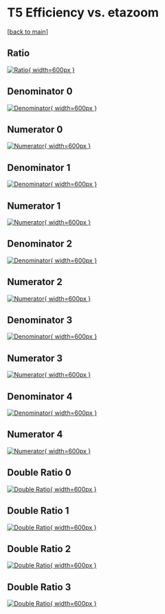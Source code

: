 # T5 Efficiency vs. etazoom

[[back to main](./)]



## Ratio

[![Ratio](../mtv/var/T5_loweta_11_0_eff_etazoom.png){ width=600px }](../mtv/var/T5_loweta_11_0_eff_etazoom.pdf)

## Denominator 0

[![Denominator](../mtv/den/T5_loweta_11_0_eff_etazoom_den0.png){ width=600px }](../mtv/den/T5_loweta_11_0_eff_etazoom_den0.pdf)

## Numerator 0

[![Numerator](../mtv/num/T5_loweta_11_0_eff_etazoom_num0.png){ width=600px }](../mtv/num/T5_loweta_11_0_eff_etazoom_num0.pdf)

## Denominator 1

[![Denominator](../mtv/den/T5_loweta_11_0_eff_etazoom_den1.png){ width=600px }](../mtv/den/T5_loweta_11_0_eff_etazoom_den1.pdf)

## Numerator 1

[![Numerator](../mtv/num/T5_loweta_11_0_eff_etazoom_num1.png){ width=600px }](../mtv/num/T5_loweta_11_0_eff_etazoom_num1.pdf)

## Denominator 2

[![Denominator](../mtv/den/T5_loweta_11_0_eff_etazoom_den2.png){ width=600px }](../mtv/den/T5_loweta_11_0_eff_etazoom_den2.pdf)

## Numerator 2

[![Numerator](../mtv/num/T5_loweta_11_0_eff_etazoom_num2.png){ width=600px }](../mtv/num/T5_loweta_11_0_eff_etazoom_num2.pdf)

## Denominator 3

[![Denominator](../mtv/den/T5_loweta_11_0_eff_etazoom_den3.png){ width=600px }](../mtv/den/T5_loweta_11_0_eff_etazoom_den3.pdf)

## Numerator 3

[![Numerator](../mtv/num/T5_loweta_11_0_eff_etazoom_num3.png){ width=600px }](../mtv/num/T5_loweta_11_0_eff_etazoom_num3.pdf)

## Denominator 4

[![Denominator](../mtv/den/T5_loweta_11_0_eff_etazoom_den4.png){ width=600px }](../mtv/den/T5_loweta_11_0_eff_etazoom_den4.pdf)

## Numerator 4

[![Numerator](../mtv/num/T5_loweta_11_0_eff_etazoom_num4.png){ width=600px }](../mtv/num/T5_loweta_11_0_eff_etazoom_num4.pdf)

## Double Ratio 0

[![Double Ratio](../mtv/ratio/T5_loweta_11_0_eff_etazoom_ratio0.png){ width=600px }](../mtv/ratio/T5_loweta_11_0_eff_etazoom_ratio0.pdf)

## Double Ratio 1

[![Double Ratio](../mtv/ratio/T5_loweta_11_0_eff_etazoom_ratio1.png){ width=600px }](../mtv/ratio/T5_loweta_11_0_eff_etazoom_ratio1.pdf)

## Double Ratio 2

[![Double Ratio](../mtv/ratio/T5_loweta_11_0_eff_etazoom_ratio2.png){ width=600px }](../mtv/ratio/T5_loweta_11_0_eff_etazoom_ratio2.pdf)

## Double Ratio 3

[![Double Ratio](../mtv/ratio/T5_loweta_11_0_eff_etazoom_ratio3.png){ width=600px }](../mtv/ratio/T5_loweta_11_0_eff_etazoom_ratio3.pdf)


